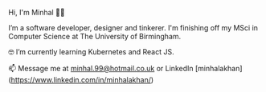 Hi, I'm Minhal 👋🏽

I’m a software developer, designer and tinkerer. I'm finishing off my MSci in Computer Science at The University of Birmingham.

🤓 I’m currently learning Kubernetes and React JS.

📫 Message me at minhal.99@hotmail.co.uk or LinkedIn [minhalakhan] (https://www.linkedin.com/in/minhalakhan/)

<!---
minhalkhan/minhalkhan is a ✨ special ✨ repository because its `README.md` (this file) appears on your GitHub profile.
You can click the Preview link to take a look at your changes.
--->
